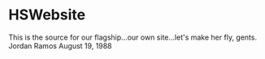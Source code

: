 # HSWebsite
This is the source for our flagship...our own site...let's make her fly, gents.
Jordan Ramos August 19, 1988
